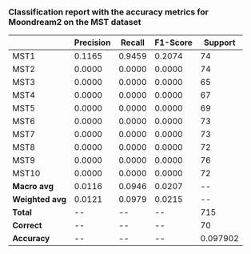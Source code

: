 ### Classification report with the accuracy metrics for Moondream2 on the MST dataset

|           | Precision | Recall  | F1-Score | Support |
|-----------|-----------|---------|----------|---------|
| MST1      | 0.1165    | 0.9459  | 0.2074   | 74      |
| MST2      | 0.0000    | 0.0000  | 0.0000   | 74      |
| MST3      | 0.0000    | 0.0000  | 0.0000   | 65      |
| MST4      | 0.0000    | 0.0000  | 0.0000   | 67      |
| MST5      | 0.0000    | 0.0000  | 0.0000   | 69      |
| MST6      | 0.0000    | 0.0000  | 0.0000   | 73      |
| MST7      | 0.0000    | 0.0000  | 0.0000   | 73      |
| MST8      | 0.0000    | 0.0000  | 0.0000   | 72      |
| MST9      | 0.0000    | 0.0000  | 0.0000   | 76      |
| MST10     | 0.0000    | 0.0000  | 0.0000   | 72      |
| **Macro avg**    | 0.0116    | 0.0946  | 0.0207   | --      |
| **Weighted avg** | 0.0121    | 0.0979  | 0.0215   | --      |
| **Total**        | --        | --      | --       | 715     |
| **Correct**      | --        | --      | --       | 70      |
| **Accuracy**     | --        | --      | --       | 0.097902 |
